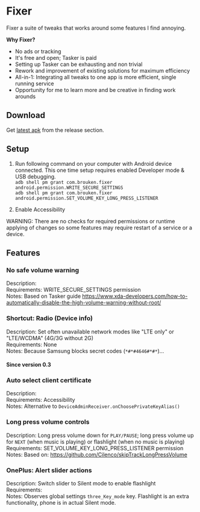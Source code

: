 # Fixer

Fixer a suite of tweaks that works around some features I find annoying.

**Why Fixer?**
*    No ads or tracking
*    It's free and open; Tasker is paid
*    Setting up Tasker can be exhausting and non trivial
*    Rework and improvement of existing solutions for maximum efficiency
*    All-in-1: Integrating all tweaks to one app is more efficient, single running service
*    Opportunity for me to learn more and be creative in finding work arounds

## Download

Get [latest apk](https://github.com/moneytoo/Fixer/releases/latest) from the release section.

## Setup

1. Run following command on your computer with Android device connected. This one time setup requires enabled Developer mode & USB debugging. <br> ``adb shell pm grant com.brouken.fixer android.permission.WRITE_SECURE_SETTINGS`` <br> ``adb shell pm grant com.brouken.fixer android.permission.SET_VOLUME_KEY_LONG_PRESS_LISTENER``

2. Enable Accessibility

WARNING: There are no checks for required permissions or runtime applying of changes so some features may require restart of a service or a device.

## Features

### No safe volume warning
Description: <br>
Requirements: WRITE_SECURE_SETTINGS permission<br>
Notes: Based on Tasker guide https://www.xda-developers.com/how-to-automatically-disable-the-high-volume-warning-without-root/

### Shortcut: Radio (Device info)
Description: Set often unavailable network modes like "LTE only" or "LTE/WCDMA" (4G/3G without 2G)<br>
Requirements: None<br>
Notes: Because Samsung blocks secret codes (``*#*#4646#*#*``)...

#### Since version 0.3

### Auto select client certificate
Description: <br>
Requirements: Accessibility<br>
Notes: Alternative to ``DeviceAdminReceiver.onChoosePrivateKeyAlias()``

### Long press volume controls
Description: Long press volume down for ``PLAY/PAUSE``; long press volume up for ``NEXT`` (when music is playing) or flashlight (when no music is playing)<br>
Requirements: SET_VOLUME_KEY_LONG_PRESS_LISTENER permission<br>
Notes: Based on: https://github.com/Cilenco/skipTrackLongPressVolume

### OnePlus: Alert slider actions
Description: Switch slider to Silent mode to enable flashlight<br>
Requirements: <br>
Notes: Observes global settings ``three_Key_mode`` key. Flashlight is an extra functionality, phone is in actual Silent mode. 
